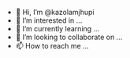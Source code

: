 - 👋 Hi, I’m @kazolamjhupi
- 👀 I’m interested in ...
- 🌱 I’m currently learning ...
- 💞️ I’m looking to collaborate on ...
- 📫 How to reach me ...

<!---
kazolamjhupi/kazolamjhupi is a ✨ special ✨ repository because its `README.md` (this file) appears on your GitHub profile.
You can click the Preview link to take a look at your changes.
--->
